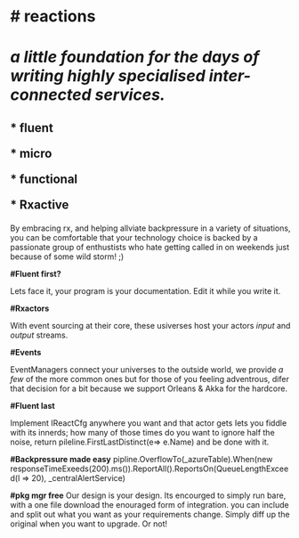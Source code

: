 <h1><b># reactions</b><h1>
<i>a little foundation for the days of writing highly specialised inter-connected services. </i> 

<h2>
<b>* fluent</b><p>
<b>* micro </b><p>
<b>* functional</b><p>
<b>* Rxactive</b><p>
</h2><p>

By embracing rx, and helping allviate backpressure in a variety of situations, you can be comfortable that your technology choice is backed by a passionate group of enthustists who hate getting called in on weekends just because of some wild storm! ;)


<b>#Fluent first?</b><p>
Lets face it, your program is your documentation. Edit it while you write it.

<b>#Rxactors</b><p>
With event sourcing at their core, these usiverses host your actors <i>input</i> and <i>output</i> streams. 

<b>#Events</b><p>
EventManagers connect your universes to the outside world, we provide <i>a few</i> of the more common ones but for those of you feeling adventrous, difer that decision for a bit because we support Orleans & Akka for the hardcore.

<b>#Fluent last</b><p>
Implement IReactCfg anywhere you want and that actor gets Iets you fiddle with its innerds; how many of those times do you want to ignore half the noise, return 
        pileline.FirstLastDistinct(e=> e.Name)
and be done with it. 

<b>#Backpressure made easy</b>
    pipline.OverflowTo(_azureTable).When(new responseTimeExeeds(200).ms()).ReportAll().ReportsOn(QueueLengthExceed(l => 20), _centralAlertService)

<b>#pkg mgr free</b>
Our design is your design. Its encourged to simply run bare, with a one file download the enouraged form of integration. you can include and split out what you want as your requirements change. Simply diff up the original when you want to upgrade. Or not!
